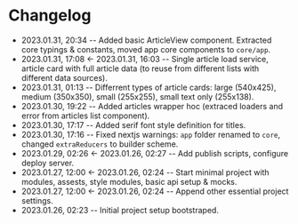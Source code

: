 <!--
@changed 2023.01.31, 20:35
-->

# Changelog

- 2023.01.31, 20:34 -- Added basic ArticleView component. Extracted core typings & constants, moved app core components to `core/app`.
- 2023.01.31, 17:08 <- 2023.01.31, 16:03 -- Single article load service, article card with full article data (to reuse from different lists with different data sources).
- 2023.01.31, 01:13 -- Differrent types of article cards: large (540x425), medium (350x350), small (255x255), small text only (255x138).
- 2023.01.30, 19:22 -- Added articles wrapper hoc (extraced loaders and error from articles list component).
- 2023.01.30, 17:17 -- Added serif font style definition for titles.
- 2023.01.30, 17:16 -- Fixed nextjs warnings: `app` folder renamed to `core`, changed `extraReducers` to builder scheme.
- 2023.01.29, 02:26 <- 2023.01.26, 02:27 -- Add publish scripts, configure deploy server.
- 2023.01.27, 12:00 <- 2023.01.26, 02:24 -- Start minimal project with modules, assests, style modules, basic api setup & mocks.
- 2023.01.27, 12:00 <- 2023.01.26, 02:24 -- Append other essential project settings.
- 2023.01.26, 02:23 -- Initial project setup bootstraped.
